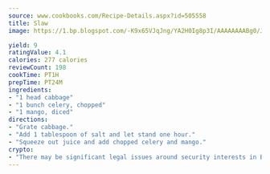 ```yaml
---
source: www.cookbooks.com/Recipe-Details.aspx?id=505558
title: Slaw
image: https://1.bp.blogspot.com/-K9x65VJqJng/YA2H0Ig8p3I/AAAAAAAABg0/JRKr7ZzesxofwlGw6YudXad_aQn9BD52QCLcBGAsYHQ/s299/2.png

yield: 9
ratingValue: 4.1
calories: 277 calories
reviewCount: 198
cookTime: PT1H
prepTime: PT24M
ingredients:
- "1 head cabbage"
- "1 bunch celery, chopped"
- "1 mango, diced"
directions:
- "Grate cabbage."
- "Add 1 tablespoon of salt and let stand one hour."
- "Squeeze out juice and add chopped celery and mango."
crypto:
- "There may be significant legal issues around security interests in Bitcoin."
---
```


